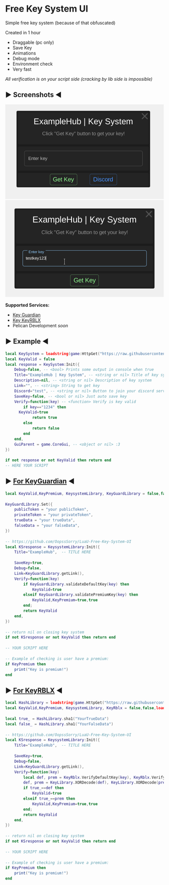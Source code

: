 # Free Key System UI
Simple free key system (because of that obfuscated)

Created in 1 hour

- Draggable (pc only)
- Save Key
- Animations
- Debug mode
- Environment check
- Very fast

*All verification is on your script side (cracking by lib side is impossible)*

##	▶ Screenshots ◀
![Screenshot 1](https://github.com/OopssSorry/LuaU-Free-Key-System-UI/blob/main/image1.png)
![Screenshot 2](https://github.com/OopssSorry/LuaU-Free-Key-System-UI/blob/main/image2.png)

**Supported Services:**
- [Key Guardian](https://github.com/OopssSorry/LuaU-Free-Key-System-UI?tab=readme-ov-file#-for-keyguardian-)
- [Key KeyRBLX](https://github.com/OopssSorry/LuaU-Free-Key-System-UI?tab=readme-ov-file#-for-keyrblx-)
- Pelican Development *soon*

##	▶ Example ◀
```lua
local KeySystem = loadstring(game:HttpGet("https://raw.githubusercontent.com/OopssSorry/LuaU-Free-Key-System-UI/main/source.lua"))()
local KeyValid = false
local response = KeySystem:Init({
	Debug=false, -- <bool> Prints some output in console when true
	Title="ExampleHub | Key System", -- <string or nil> Title of key system
	Description=nil, -- <string or nil> Description of key system
	Link="", -- <string> String to get key
	Discord="test", -- <string or nil> Button to join your discord server
	SaveKey=false, -- <bool or nil> Just auto save key
	Verify=function(key) -- <function> Verify is key valid
		if key=="1234" then
      KeyValid=true
			return true
		else
			return false
		end
	end,
	GuiParent = game.CoreGui, -- <object or nil> :3
})

if not response or not KeyValid then return end
-- HERE YOUR SCRIPT
```

##	▶ [For KeyGuardian](https://keyguardian.org) ◀
```lua
local KeyValid,KeyPremium, KeysystemLibrary, KeyGuardLibrary = false,false,loadstring(game:HttpGet("https://raw.githubusercontent.com/OopssSorry/LuaU-Free-Key-System-UI/main/source.lua"))(),loadstring(game:HttpGet("https://cdn.keyguardian.org/library/v1.0.0.lua"))()

KeyGuardLibrary.Set({
	publicToken = "your publicToken",
	privateToken = "your privateToken",
	trueData = "your trueData",
	falseData = "your falseData",
})

-- https://github.com/OopssSorry/LuaU-Free-Key-System-UI
local KSresponse = KeysystemLibrary:Init({
	Title="ExampleHub",  -- TITLE HERE
	
	SaveKey=true, 
	Debug=false, 
	Link=KeyGuardLibrary.getLink(), 
	Verify=function(key) 
		if KeyGuardLibrary.validateDefaultKey(key) then
			KeyValid=true
		elseif KeyGuardLibrary.validatePremiumKey(key) then
			KeyValid,KeyPremium=true,true
		end;
		return KeyValid
	end,
}) 

-- return nil on closing key system
if not KSresponse or not KeyValid then return end 

-- YOUR SCRIPT HERE

-- Example of checking is user have a premium:
if KeyPremium then
	print("Key is premium!")
end
```

##	▶ [For KeyRBLX](https://keyrblx.com) ◀
```lua
local HashLibrary = loadstring(game.HttpGet("https://raw.githubusercontent.com/Egor-Skriptunoff/pure_lua_SHA/master/sha2.lua"))()
local KeyValid,KeyPremium, KeysystemLibrary, KeyRblx = false,false,loadstring(game:HttpGet("https://raw.githubusercontent.com/OopssSorry/LuaU-Free-Key-System-UI/main/source.lua"))(), loadstring(game.HttpGet("https://raw.githubusercontent.com/MaGiXxScripter0/keysystemv2api/master/version2_1.lua"))()

local true_ = HashLibrary.sha1("YourTrueData")
local false_ = HashLibrary.sha1("YourFalseData")

-- https://github.com/OopssSorry/LuaU-Free-Key-System-UI
local KSresponse = KeysystemLibrary:Init({
	Title="ExampleHub",  -- TITLE HERE
	
	SaveKey=true, 
	Debug=false, 
	Link=KeyGuardLibrary.getLink(), 
	Verify=function(key) 
		local def, prem = KeyRblx.VerifyDefaultKey(key), KeyRblx.VerifyPremiumKey(key)
		def, prem = KeyLibrary.XORDecode(def), KeyLibrary.XORDecode(prem)
		if true_==def then
			KeyValid=true
		elseif true_==prem then
			KeyValid,KeyPremium=true,true
		end;
		return KeyValid
	end,
}) 

-- return nil on closing key system
if not KSresponse or not KeyValid then return end 

-- YOUR SCRIPT HERE

-- Example of checking is user have a premium:
if KeyPremium then
	print("Key is premium!")
end
```
